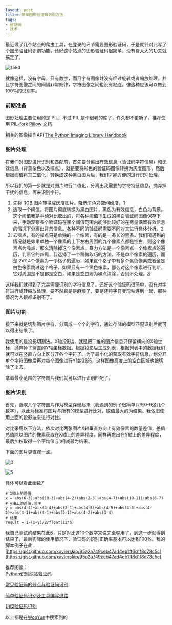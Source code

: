```yaml
---
layout: post
title: 简单图形验证码识别方法
tags:
- 验证码
- 技术
---
```


最近做了几个站点的爬虫工具，在登录的环节需要图形验证码，于是就针对此写了个图形验证码识别功能，还好这个站点的图形验证码很简单，没有费太大的功夫就搞定了。

![1583](https://f.xavierskip.com:42049/i/239ff68a731a8622415b81e8c5ee03c436fe024824065a58a62fbc446fe6946a.jpg)

就像这样，没有字母，只有数字，而且字符图像并没有经过旋转或者缩放处理，并且字符图像之间的间隔非常规律，字符图像之间也没有粘连。像这种应该可以做到100%的识别率。

### 前期准备
图形处理主要使用的是 PIL，不过 PIL 是个很老的库了，许久都不更新了，推荐使用 PIL-fork [Pillow](https://github.com/python-pillow/Pillow) [文档](https://pillow.readthedocs.io/en/3.2.x/)

相关的图像操作API [The Python Imaging Library Handbook](http://effbot.org/imagingbook/image.htm)

### 图片处理
在我们对图形进行识别和匹配前，首先要分离出有效信息（验证码字符信息）和无效信息（背景杂色以及噪点），就是要将彩色的验证码图像转换为灰度图形，然后根据阈值将其二值化，转换成这种黑白图片后，我们才能方便的进行识别处理。

所以我们的第一步就是对图片进行二值化，分离出我需要的字符特征信息，抛弃掉干扰的信息，再来识别字符。

1. 先将 RGB 图片转换成灰度图片。降低了色彩空间维度。[1]
2. 选取一个阈值，将图片彻底转换为黑白图片，黑色为有效信息，白色为背景。这个阈值我是手动对比取出的，将各种阈值下生成的黑白验证码图像保存下来，手动观察多个验证码在哪个阈值范围内能够比较好的在尽量保留有效信息的情况下分离出背景信息。各种不同的验证码需要不同对其进行具体分析。[2]
3. 去噪点，有的噪点只是单独的一个像素，有的是一条长的黑条。我们所遇到的情况就是如果单独一个像素的上下左右周围的九个像素点都是空白，则这个像素点为噪点，那么清除掉这个像素点。暴力方法是一个像素点一个像素点的遍历，判断它的四周，我选择了一个稍微取巧的方法，不是单个像素的遍历，而是 2x2 4个像素为一个格子的遍历，如果这个格子中有多个黑色像素或者全是白色像素跳过这个格子，如果只有一个黑色像素，那么对这个像素进行判断，它对周围是不是都是空白，如果是空白则为噪点清除，否则不处理。[3]

这样我们就得到了完美需要识别的字符信息了。还好这个验证码很简单，没有对字符进行旋转缩放处理，要不然真是是麻烦了，要是还将字符变形粘连到一起，那种情况为人眼都识别不了。

### 图片切割
接下来就是切割图片字符，分离成一个个的字符，通过存储的模型匹配识别后就可以得出结果了。

我使用的是投影切割法。X轴投影[4]，就是把二维的图片信息只保留横向的X轴坐标，抛弃掉了竖直的Y轴坐标数据。根据投影后生成列表，根据列表中的数据我们就可以在竖直方向上区分开各个字符了。为了最小化的获取有效字符信息，划分开单个字符图像后再对每个图像进行Y轴投影[5]，这样图像高度上的空白区域也被切除了出去。

拿着最小范围的字符图片我们就可以进行识别匹配了。

### 图片识别
首先，选取几个字符图片作为模型存储起来（我遇到的例子很简单只有0-9这几个数字），以此为标准将图片与所有的模型进行比对，取值最大的为结果。我依旧使用上面的投影法来进行对比。

对比采用以下方法，依次对比两张图片X轴垂直方向上有效像素的数量差值，差值总值除以图片的像素获取在X轴上的差异程度。同样再求出在Y轴上的差异程度，最后加权取得一个平均值与1相减最为结果。

下面的图片更直观一点。

![0](https://f.xavierskip.com:42049/i/dd5e617c7bf2db769f9d2dd499280d25d73183f0010b457278ae0aa980cbaf56.jpg)

![5](https://f.xavierskip.com:42049/i/572f167f26eb7b0a2302e0f6db4dbb39d4d89899f2402c4fc6f385105f1d6d84.jpg)

具体可以看此函数[7]

```
# X轴上的差值
x = abs(6-3)+abs(10-3)+abs(4-2)+abs(2-3)+abs(4-7)+abs(10-11)+abs(6-7)
# y轴上的差值,同样
y = abs(4-4)+abs(4-4)+abs(2-1)+abs(4-3)+abs(4-5)+abs(4-3)+abs(4-2)+abs(4-1)+abs(4-1)+abs(2-1)+abs(4-2)+abs(3-4)
# 结果
result = 1-(x+y)/2/float(12*6)
```

我自己测试的结果在此[6]，只是对比这10个数字来说完全够用了。到这一步就得到结果了，最后实际的使用情况下，验证码的识别正确率基本可以达到100%。我的脚本例子在此[https://gist.github.com/xavierskip/95a2a749ceb47ad4eb1ff6d1f8d73c5c](https://gist.github.com/xavierskip/95a2a749ceb47ad4eb1ff6d1f8d73c5c)

推荐阅读：  
[Python识别网站验证码](http://drops.wooyun.org/tips/6313)

[常见验证码的弱点与验证码识别](http://drops.wooyun.org/tips/141)

[简单验证码识别及工具编写思路](http://drops.wooyun.org/tips/13043)

[初探验证码识别](http://drops.wooyun.org/tips/4550)  

以上都是在[WooYun](http://drops.wooyun.org/?s=%E9%AA%8C%E8%AF%81%E7%A0%81&submit=%E6%90%9C%E7%B4%A2)中搜索到的



[1]: https://gist.github.com/xavierskip/95a2a749ceb47ad4eb1ff6d1f8d73c5c#file-captcha-py-L24
[2]: https://gist.github.com/xavierskip/95a2a749ceb47ad4eb1ff6d1f8d73c5c#file-captcha-py-L37
[3]: https://gist.github.com/xavierskip/95a2a749ceb47ad4eb1ff6d1f8d73c5c#file-captcha-py-L157
[4]: https://gist.github.com/xavierskip/95a2a749ceb47ad4eb1ff6d1f8d73c5c#file-captcha-py-L57
[5]: https://gist.github.com/xavierskip/95a2a749ceb47ad4eb1ff6d1f8d73c5c#file-captcha-py-L75
[6]: https://gist.github.com/xavierskip/47bc3fee84e66c016ac7546335c9b3c8
[7]: https://gist.github.com/xavierskip/95a2a749ceb47ad4eb1ff6d1f8d73c5c#file-captcha-py-L223


